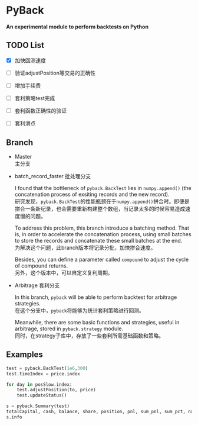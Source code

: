 # PyBack
__An experimental module to perform backtests on Python__

TODO List
---------
- [x] 加快回测速度 
- [ ] 验证adjustPosition等交易的正确性
- [ ] 增加手续费

- [ ] 套利策略test完成
- [ ] 套利函数正确性的验证
- [ ] 套利滑点


Branch
------

- Master  
  主分支
  
- batch_record_faster
  批处理分支
  
  I found that the bottleneck of `pyback.BackTest` lies in `numpy.append()` (the concatenation process of exsiting records and the new record).  
  研究发现，`pyback.BackTest`的性能瓶颈在于`numpy.append()`拼合时。即便是拼合一条新纪录，也会需要重新构建整个数组，当记录太多的时候容易造成速度慢的问题。

  To address this problem, this branch introduce a batching method. That is, in order to accelerate the concatenation process, using small batches to store the records and concatenate these small batches at the end.  
  为解决这个问题，此branch版本将记录分批，加快拼合速度。

  Besides, you can define a parameter called `compound` to adjust the cycle of compound returns.  
  另外，这个版本中，可以自定义复利周期。

- Arbitrage
  套利分支

  In this branch, `pyback` will be able to perform backtest for arbitrage strategies.  
  在这个分支中，`pyback`将能够为统计套利策略进行回测。

  Meanwhile, there are some basic functions and strategies, useful in arbitrage, stored in `pyback.strategy` module.  
  同时，在strategy子库中，存放了一些套利所需基础函数和策略。


Examples
--------    
```python
test = pyback.BackTest(1e6,300)
test.timeIndex = price.index

for day in posSlow.index:
    test.adjustPosition(to, price)
    test.updateStatus()

s = pyback.Summary(test)
totalCapital, cash, balance, share, position, pnl, sum_pnl, sum_pct, nav = s.to_frame(columns=price.columns)
s.info
```